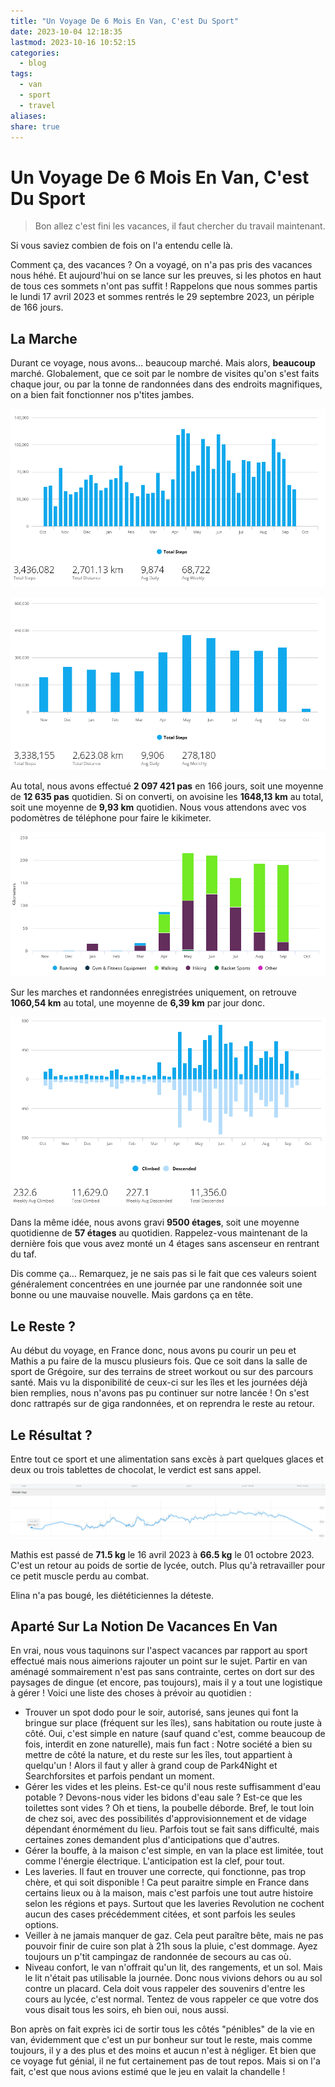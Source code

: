 ```yaml
---
title: "Un Voyage De 6 Mois En Van, C'est Du Sport"
date: 2023-10-04 12:18:35
lastmod: 2023-10-16 10:52:15
categories:
  - blog
tags:
  - van
  - sport
  - travel
aliases: 
share: true
---
```


# Un Voyage De 6 Mois En Van, C'est Du Sport

> Bon allez c'est fini les vacances, il faut chercher du travail maintenant.

Si vous saviez combien de fois on l'a entendu celle là.

Comment ça, des vacances ? On a voyagé, on n'a pas pris des vacances nous héhé. Et aujourd'hui on se lance sur les preuves, si les photos en haut de tous ces sommets n'ont pas suffit ! Rappelons que nous sommes partis le lundi 17 avril 2023 et sommes rentrés le 29 septembre 2023, un périple de 166 jours.

## La Marche

Durant ce voyage, nous avons… beaucoup marché. Mais alors, **beaucoup** marché. Globalement, que ce soit par le nombre de visites qu'on s'est faits chaque jour, ou par la tonne de randonnées dans des endroits magnifiques, on a bien fait fonctionner nos p'tites jambes.

![2023-10-04_13-02-14_weekly_steps.png](/images/2023-10-04_13-02-14_weekly_steps.png)

![2023-10-04_13-02-27_monthly_steps.png](/images/2023-10-04_13-02-27_monthly_steps.png)

Au total, nous avons effectué **2 097 421 pas** en 166 jours, soit une moyenne de **12 635 pas** quotidien. Si on converti, on avoisine les **1648,13 km** au total, soit une moyenne de **9,93 km** quotidien. Nous vous attendons avec vos podomètres de téléphone pour faire le kikimeter.

![2023-10-04_13-03-35_activity_distance.png](/images/2023-10-04_13-03-35_activity_distance.png)

Sur les marches et randonnées enregistrées uniquement, on retrouve **1060,54 km** au total, une moyenne de **6,39 km** par jour donc.

![2023-10-04_13-02-54_floors_climbed.png](/images/2023-10-04_13-02-54_floors_climbed.png)

Dans la même idée, nous avons gravi **9500 étages**, soit une moyenne quotidienne de **57 étages** au quotidien. Rappelez-vous maintenant de la dernière fois que vous avez monté un 4 étages sans ascenseur en rentrant du taf.

Dis comme ça… Remarquez, je ne sais pas si le fait que ces valeurs soient généralement concentrées en une journée par une randonnée soit une bonne ou une mauvaise nouvelle. Mais gardons ça en tête.

## Le Reste ?

Au début du voyage, en France donc, nous avons pu courir un peu et Mathis a pu faire de la muscu plusieurs fois. Que ce soit dans la salle de sport de Grégoire, sur des terrains de street workout ou sur des parcours santé. Mais vu la disponibilité de ceux-ci sur les îles et les journées déjà bien remplies, nous n'avons pas pu continuer sur notre lancée ! On s'est donc rattrapés sur de giga randonnées, et on reprendra le reste au retour.

## Le Résultat ?

Entre tout ce sport et une alimentation sans excès à part quelques glaces et deux ou trois tablettes de chocolat, le verdict est sans appel.

![2023-10-04_13-01-03_historique_poids.png](/images/2023-10-04_13-01-03_historique_poids.png)

Mathis est passé de **71.5 kg** le 16 avril 2023 à **66.5 kg** le 01 octobre 2023. C'est un retour au poids de sortie de lycée, outch. Plus qu'à retravailler pour ce petit muscle perdu au combat.

Elina n'a pas bougé, les diététiciennes la déteste.

## Aparté Sur La Notion De Vacances En Van

En vrai, nous vous taquinons sur l'aspect vacances par rapport au sport effectué mais nous aimerions rajouter un point sur le sujet. Partir en van aménagé sommairement n'est pas sans contrainte, certes on dort sur des paysages de dingue (et encore, pas toujours), mais il y a tout une logistique à gérer ! Voici une liste des choses à prévoir au quotidien :

- Trouver un spot dodo pour le soir, autorisé, sans jeunes qui font la bringue sur place (fréquent sur les îles), sans habitation ou route juste à côté. Oui, c'est simple en nature (sauf quand c'est, comme beaucoup de fois, interdit en zone naturelle), mais fun fact : Notre société a bien su mettre de côté la nature, et du reste sur les îles, tout appartient à quelqu'un ! Alors il faut y aller à grand coup de Park4Night et Searchforsites et parfois pendant un moment.
- Gérer les vides et les pleins. Est-ce qu'il nous reste suffisamment d'eau potable ? Devons-nous vider les bidons d'eau sale ? Est-ce que les toilettes sont vides ? Oh et tiens, la poubelle déborde. Bref, le tout loin de chez soi, avec des possibilités d'approvisionnement et de vidage dépendant énormément du lieu. Parfois tout se fait sans difficulté, mais certaines zones demandent plus d'anticipations que d'autres.
- Gérer la bouffe, à la maison c'est simple, en van la place est limitée, tout comme l'énergie électrique. L'anticipation est la clef, pour tout.
- Les laveries. Il faut en trouver une correcte, qui fonctionne, pas trop chère, et qui soit disponible ! Ca peut paraitre simple en France dans certains lieux ou à la maison, mais c'est parfois une tout autre histoire selon les régions et pays. Surtout que les laveries Revolution ne cochent aucun des cases précédemment citées, et sont parfois les seules options.
- Veiller à ne jamais manquer de gaz. Cela peut paraître bête, mais ne pas pouvoir finir de cuire son plat à 21h sous la pluie, c'est dommage. Ayez toujours un p'tit campingaz de randonnée de secours au cas où.
- Niveau confort, le van n'offrait qu'un lit, des rangements, et un sol. Mais le lit n'était pas utilisable la journée. Donc nous vivions dehors ou au sol contre un placard. Cela doit vous rappeler des souvenirs d'entre les cours au lycée, c'est normal. Tentez de vous rappeler ce que votre dos vous disait tous les soirs, eh bien oui, nous aussi.

Bon après on fait exprès ici de sortir tous les côtés "pénibles" de la vie en van, évidemment que c'est un pur bonheur sur tout le reste, mais comme toujours, il y a des plus et des moins et aucun n'est à négliger. Et bien que ce voyage fut génial, il ne fut certainement pas de tout repos. Mais si on l'a fait, c'est que nous avions estimé que le jeu en valait la chandelle !
